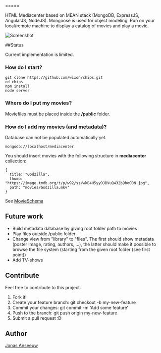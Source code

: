 
=====

HTML Mediacenter based on MEAN stack (MongoDB, ExpressJS, AngularJS, NodeJS). Mongoose is used for object modeling.
Run on your local/remote machine to display a catalog of movies and play a movie.

![Screenshot](http://cl.ly/image/2J1H1K2O340v/Schermafbeelding%202014-10-26%20om%2019.00.20.png)

##Status

Current implementation is limited.

### How do I start?

    git clone https://github.com/wixon/chips.git
    cd chips
    npm install
    node server

### Where do I put my movies?

Moviefiles must be placed inside the **/public** folder. 

### How do I add my movies (and metadata)?

Database can not be populated automatically yet. 

    mongodb://localhost/mediacenter

You should insert movies with the following structure in **mediacenter** collection:

    {
      title: "Godzilla",
      thumb: "https://image.tmdb.org/t/p/w92/szVwkB4H5yyOJBVuQ432b9boO0N.jpg",
      path: "movies/Godzilla.mkv"
    }

See [MovieSchema](https://github.com/wixon/chips/blob/master/models/Movies.js)

## Future work

- Build metadata database by giving root folder path to movies
- Play files outside /public folder
- Change view from "library" to "files". The first should show metadata (poster image, rating, authors, ...), the latter should make it possible to browse the file system (starting from the given root folder (see first point))
- Add TV-shows

## Contribute

Feel free to contribute to this project.

1. Fork it!
2. Create your feature branch: git checkout -b my-new-feature
3. Commit your changes: git commit -m 'Add some feature'
4. Push to the branch: git push origin my-new-feature
5. Submit a pull request :D

## Author

[Jonas Anseeuw](jns.me)

